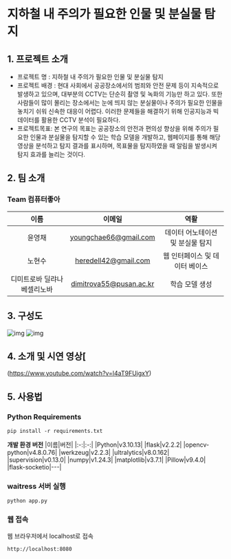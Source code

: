 # 지하철 내 주의가 필요한 인물 및 분실물 탐지

## 1. 프로젝트 소개
- 프로젝트 명 : 지하철 내 주의가 필요한 인물 및 분실물 탐지
- 프로젝트 배경 : 현대 사회에서 공공장소에서의 범죄와 안전 문제 등이 지속적으로 발생하고 있으며, 대부분의 CCTV는 단순히 촬영 및 녹화의 기능만 하고 있다.
또한 사람들이 많이 몰리는 장소에서는 눈에 띄지 않는 분실물이나 주의가 필요한 인물을 놓치기 쉬워 신속한 대응이 어렵다.
이러한 문제들을 해결하기 위해 인공지능과 빅데이터를 활용한 CCTV 분석이 필요하다. 
- 프로젝트목표: 본 연구의 목표는 공공장소의 안전과 편의성 향상을 위해 주의가 필요한     인물과 분실물을 탐지할 수 있는 학습 모델을 개발하고,
웹페이지를 통해 해당 영상을 분석하고 탐지 결과를 표시하며, 목표물을 탐지하였을 때 알림을 발생시켜 탐지 효과를 늘리는 것이다. 
## 2. 팀 소개
### Team 컴퓨터좋아
|이름|이메일|역활|
|:-:|:-:|:-:|
|윤영채|youngchae66@gmail.com|데이터 어노테이션 및 분실물 탐지|
|노현수|heredell42@gmail.com|웹 인터페이스 및 데이터 베이스|
|디미트로바 딜랴나 베셀리노바|dimitrova55@pusan.ac.kr|학습 모델 생성|


## 3. 구성도
![img](https://github.com/pnucse-capstone/capstone-2023-1-14/assets/101184475/3e87161b-1607-4687-8044-f8166a9a8cdb)
![img](https://github.com/pnucse-capstone/capstone-2023-1-14/assets/101184475/82295c1c-afdc-4197-8834-8f221bc5489e)



## 4. 소개 및 시연 영상[
(https://www.youtube.com/watch?v=l4aT9FUigxY)

## 5. 사용법
### Python Requirements
```
pip install -r requirements.txt
```

__개발 환경 버전__
|이름|버전|
|:-:|:-:|
|Python|v3.10.13|
|flask|v2.2.2|
|opencv-python|v4.8.0.76|
|werkzeug|v2.2.3| 
|ultralytics|v8.0.162| 
|supervision|v0.13.0|
|numpy|v1.24.3|
|matplotlib|v3.7.1|
|Pillow|v9.4.0|
|flask-socketio|---|

### waitress 서버 실행

```
python app.py
```

### 웹 접속

웹 브라우저에서 localhost로 접속
```
http://localhost:8080
```
